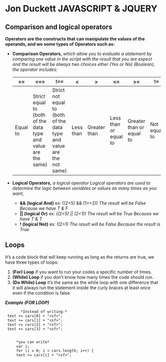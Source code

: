 # Jon Duckett JAVASCRIPT & JQUERY

## Comparison and logical operators

**Operators are the constructs that can manipulate the values of the operands, and we some types of Operators such as:**

* **Comparison Operators,** *which allow you to evaluate a statement by comparing one value in the script with the result that you are expect and the result will be always two choices ether (Yes or No) (Boolean), the operator includes:*

   |==|===|!==|<|>|<=|>=|!=|
   |--|---|---|-|-|--|--|--|
   |Equal to|Strict equal to (both of the data type and value are the same)|Strict not equal to (both of the data type and value are the not same)|Less than|Greater than|Less than or equal to|Greater than or equal to|Not equal to|

* **Logical Operators,** *a logical operator Logical operators are used to determine the logic between variables or values as many times as you want,*

  * **&& (logical And)** ex:
   ((2<5) && (1>=2)) 
*The result will be False Because we have T & F* 
  * **||  (logical Or)** ex:
  *((2<5) || (2<1))
The result will be True Because we have T & T*
  * **! (logical Not)** ex:
  *!(2>1)
The result will be False Because the result is True*


## **Loops**
It’s a code block that will keep running as long as the returns are true, we have three types of loops:

1.	**(For) Loop** if you want to run your codes a specific number of times.
2.	**(While) Loop** if you don’t know how many times the code should run.
3.	**(Do While) Loop** it’s the same as the while loop with one difference that it will always run the statement inside the curly braces at least once even if the condition is false. 

***Example (FOR LOOP)***


           *Instead of writing:*
     text += cars[0] + "<sf>";
     text += cars[1] + "<sf>";
     text += cars[2] + "<sf>";
     text += cars[3] + "<sf>";
         
         
         *you can write* 
         var i;
         for (i = 0; i < cars.length; i++) {
         text += cars[i] + "<sf>";


